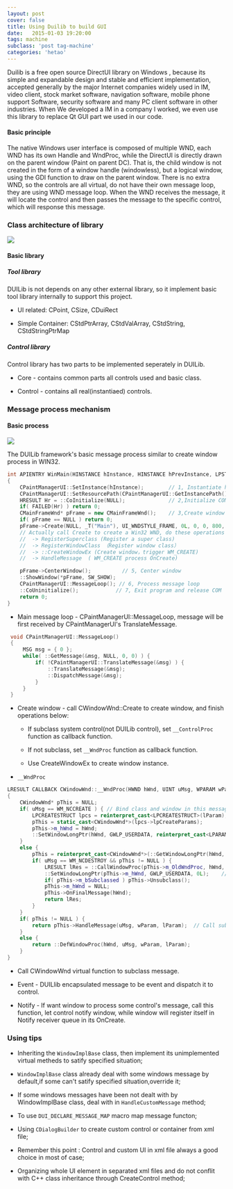 ```yaml
---
layout: post
cover: false
title: Using Duilib to build GUI
date:   2015-01-03 19:20:00
tags: machine
subclass: 'post tag-machine'
categories: 'hetao'
---
```


Duilib is a free open source DirectUI library on Windows , because its simple and expandable design and stable and efficient implementation, accepted generally by the major Internet companies  widely used in IM, video client, stock market software, navigation software, mobile phone support Software, security software and many PC client software in other industries. When We developed a IM in a company I worked, we even use this library to replace Qt GUI part we used in our code.

#### Basic principle
The native Windows user interface is composed of multiple WND, each WND has its own Handle and WndProc, while the DirectUI is directly drawn on the parent window (Paint on parent DC). That is, the child window is not created in the form of a window handle (windowless), but a logical window, using the GDI function to draw on the parent window. There is no extra WND, so the controls are all virtual, do not have their own message loop, they are using WND message loop. When the WND receives the message, it will locate the control and then passes the message to the specific control, which will response this message.

### Class architecture of library
![](http://wx2.sinaimg.cn/mw690/7033bf1dly1ffbgrdyw59j20zp0pw0zo.jpg)
#### Basic library

##### Tool library

DUILib is not depends on any other external library, so it implement basic tool library internally to support this project.

* UI related: CPoint, CSize, CDuiRect

* Simple Container: CStdPtrArray, CStdValArray, CStdString, CStdStringPtrMap

##### Control library

Control library has two parts to be implemented seperately in DUILib.

* Core - contains common parts all controls used and basic class.

* Control - contains all real(instantiaed) controls.

### Message process mechanism

#### Basic process

![](http://wx4.sinaimg.cn/mw690/7033bf1dly1ffbgrdt8bxj20ir0or75f.jpg)

The DUILib framework's basic message process similar to create window process in WIN32.

```c++
int APIENTRY WinMain(HINSTANCE hInstance, HINSTANCE hPrevInstance, LPSTR lpCmdLine, int nCmdShow)
{
    CPaintManagerUI::SetInstance(hInstance);        // 1, Instantiate handle and attach to render
    CPaintManagerUI::SetResourcePath(CPaintManagerUI::GetInstancePath() + _T("skin"));
    HRESULT Hr = ::CoInitialize(NULL);              // 2,Initialize COM, and support to load COM
    if( FAILED(Hr) ) return 0;
    CMainFrameWnd* pFrame = new CMainFrameWnd();    // 3,Create window class
    if( pFrame == NULL ) return 0;
    pFrame->Create(NULL, _T("Main"), UI_WNDSTYLE_FRAME, 0L, 0, 0, 800, 600); // 4, Register window class and create window instance.
    // Actually call Create to create a Win32 WND, do these operations internally:
    //  -> RegisterSuperclass (Register a super class)
    //  -> RegisterWindowClass （Register window class）
    //  -> ::CreateWindowEx (Create window，trigger WM_CREATE)
    //  -> HandleMessage  ( WM_CREATE process OnCreate)

    pFrame->CenterWindow();          // 5, Center window
    ::ShowWindow(*pFrame, SW_SHOW);
    CPaintManagerUI::MessageLoop(); // 6, Process message loop
    ::CoUninitialize();            // 7, Exit program and release COM
    return 0;
}
```

* Main message loop - CPaintManagerUI::MessageLoop, message will be first received by CPaintManagerUI's TranslateMessage.

```c++
 void CPaintManagerUI::MessageLoop()
 {
     MSG msg = { 0 };
     while( ::GetMessage(&msg, NULL, 0, 0) ) {    
         if( !CPaintManagerUI::TranslateMessage(&msg) ) { 
             ::TranslateMessage(&msg);
             ::DispatchMessage(&msg); 
         }
     }
 }
 ```
* Create window - call CWindowWnd::Create to create window, and finish operations below:

    * If subclass system control(not DUILib control), set `__ControlProc` function as callback function.

    * If not subclass, set `__WndProc` function as callback function.

    * Use CreateWindowEx to create window instance.


* `__WndProc` 

```c++
LRESULT CALLBACK CWindowWnd::__WndProc(HWND hWnd, UINT uMsg, WPARAM wParam, LPARAM lParam)
{
    CWindowWnd* pThis = NULL;
    if( uMsg == WM_NCCREATE ) { // Bind class and window in this message
        LPCREATESTRUCT lpcs = reinterpret_cast<LPCREATESTRUCT>(lParam);   // From CreateWindowEx's last parameter( ptr to CWindowWnd )
        pThis = static_cast<CWindowWnd*>(lpcs->lpCreateParams);
        pThis->m_hWnd = hWnd;
        ::SetWindowLongPtr(hWnd, GWLP_USERDATA, reinterpret_cast<LPARAM>(pThis)); // Set to window's user data
    }
    else {
        pThis = reinterpret_cast<CWindowWnd*>(::GetWindowLongPtr(hWnd, GWLP_USERDATA));
        if( uMsg == WM_NCDESTROY && pThis != NULL ) {
            LRESULT lRes = ::CallWindowProc(pThis->m_OldWndProc, hWnd, uMsg, wParam, lParam);    
            ::SetWindowLongPtr(pThis->m_hWnd, GWLP_USERDATA, 0L);    // Cancel class and window's bind relation
            if( pThis->m_bSubclassed ) pThis->Unsubclass();
            pThis->m_hWnd = NULL;
            pThis->OnFinalMessage(hWnd);
            return lRes;
        }
    }
    if( pThis != NULL ) {
        return pThis->HandleMessage(uMsg, wParam, lParam);  // Call subclass's messge process function
    }
    else {
        return ::DefWindowProc(hWnd, uMsg, wParam, lParam); 
    }
}
```
* Call CWindowWnd virtual function to subclass message.

* Event - DUILlib encapsulated message to be event and dispatch it to control.

* Notify - If want window to process some control's message, call this function, let control notify window, while window will register itself in Notify receiver queue in its OnCreate.

### Using tips
* Inheriting the `WindowImplBase` class, then implement its unimplemented virtual metheds to satify specified situation;

* `WindowImplBase` class already deal with some windows message by default,if some can't satify specified situation,override it;

* If some windows messages have been not dealt with by WindowImplBase class, deal with in `HandleCustomMessage` method;

* To use `DUI_DECLARE_MESSAGE_MAP` macro  map message functon;

* Using `CDialogBuilder` to create custom control or container from xml file;

* Remember this point : Control and custom UI in xml file always a good choice in most of case;

* Organizing whole UI element in separated xml files and do not conflit with C++ class inheritance through CreateControl method;
